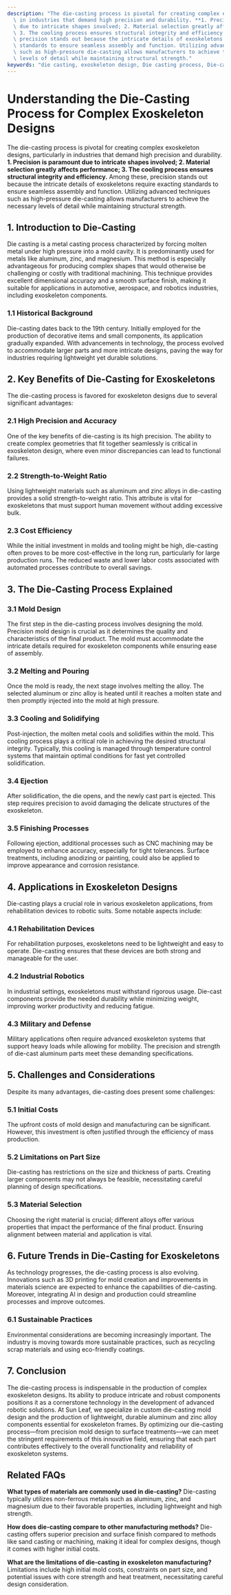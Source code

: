 ```yaml
---
description: "The die-casting process is pivotal for creating complex exoskeleton designs, particularly\
  \ in industries that demand high precision and durability. **1. Precision is paramount\
  \ due to intricate shapes involved; 2. Material selection greatly affects performance;\
  \ 3. The cooling process ensures structural integrity and efficiency.** Among these,\
  \ precision stands out because the intricate details of exoskeletons require exacting\
  \ standards to ensure seamless assembly and function. Utilizing advanced techniques\
  \ such as high-pressure die-casting allows manufacturers to achieve the necessary\
  \ levels of detail while maintaining structural strength."
keywords: "die casting, exoskeleton design, Die casting process, Die-cast aluminum"
---
```

# Understanding the Die-Casting Process for Complex Exoskeleton Designs

The die-casting process is pivotal for creating complex exoskeleton designs, particularly in industries that demand high precision and durability. **1. Precision is paramount due to intricate shapes involved; 2. Material selection greatly affects performance; 3. The cooling process ensures structural integrity and efficiency.** Among these, precision stands out because the intricate details of exoskeletons require exacting standards to ensure seamless assembly and function. Utilizing advanced techniques such as high-pressure die-casting allows manufacturers to achieve the necessary levels of detail while maintaining structural strength.

## **1. Introduction to Die-Casting**

Die casting is a metal casting process characterized by forcing molten metal under high pressure into a mold cavity. It is predominantly used for metals like aluminum, zinc, and magnesium. This method is especially advantageous for producing complex shapes that would otherwise be challenging or costly with traditional machining. This technique provides excellent dimensional accuracy and a smooth surface finish, making it suitable for applications in automotive, aerospace, and robotics industries, including exoskeleton components.

### **1.1 Historical Background**

Die-casting dates back to the 19th century. Initially employed for the production of decorative items and small components, its application gradually expanded. With advancements in technology, the process evolved to accommodate larger parts and more intricate designs, paving the way for industries requiring lightweight yet durable solutions.

## **2. Key Benefits of Die-Casting for Exoskeletons**

The die-casting process is favored for exoskeleton designs due to several significant advantages:

### **2.1 High Precision and Accuracy**

One of the key benefits of die-casting is its high precision. The ability to create complex geometries that fit together seamlessly is critical in exoskeleton design, where even minor discrepancies can lead to functional failures.

### **2.2 Strength-to-Weight Ratio**

Using lightweight materials such as aluminum and zinc alloys in die-casting provides a solid strength-to-weight ratio. This attribute is vital for exoskeletons that must support human movement without adding excessive bulk.

### **2.3 Cost Efficiency**

While the initial investment in molds and tooling might be high, die-casting often proves to be more cost-effective in the long run, particularly for large production runs. The reduced waste and lower labor costs associated with automated processes contribute to overall savings.

## **3. The Die-Casting Process Explained**

### **3.1 Mold Design**

The first step in the die-casting process involves designing the mold. Precision mold design is crucial as it determines the quality and characteristics of the final product. The mold must accommodate the intricate details required for exoskeleton components while ensuring ease of assembly.

### **3.2 Melting and Pouring**

Once the mold is ready, the next stage involves melting the alloy. The selected aluminum or zinc alloy is heated until it reaches a molten state and then promptly injected into the mold at high pressure. 

### **3.3 Cooling and Solidifying**

Post-injection, the molten metal cools and solidifies within the mold. This cooling process plays a critical role in achieving the desired structural integrity. Typically, this cooling is managed through temperature control systems that maintain optimal conditions for fast yet controlled solidification.

### **3.4 Ejection**

After solidification, the die opens, and the newly cast part is ejected. This step requires precision to avoid damaging the delicate structures of the exoskeleton.

### **3.5 Finishing Processes**

Following ejection, additional processes such as CNC machining may be employed to enhance accuracy, especially for tight tolerances. Surface treatments, including anodizing or painting, could also be applied to improve appearance and corrosion resistance.

## **4. Applications in Exoskeleton Designs**

Die-casting plays a crucial role in various exoskeleton applications, from rehabilitation devices to robotic suits. Some notable aspects include:

### **4.1 Rehabilitation Devices**

For rehabilitation purposes, exoskeletons need to be lightweight and easy to operate. Die-casting ensures that these devices are both strong and manageable for the user. 

### **4.2 Industrial Robotics**

In industrial settings, exoskeletons must withstand rigorous usage. Die-cast components provide the needed durability while minimizing weight, improving worker productivity and reducing fatigue. 

### **4.3 Military and Defense**

Military applications often require advanced exoskeleton systems that support heavy loads while allowing for mobility. The precision and strength of die-cast aluminum parts meet these demanding specifications.

## **5. Challenges and Considerations**

Despite its many advantages, die-casting does present some challenges:

### **5.1 Initial Costs**

The upfront costs of mold design and manufacturing can be significant. However, this investment is often justified through the efficiency of mass production.

### **5.2 Limitations on Part Size**

Die-casting has restrictions on the size and thickness of parts. Creating larger components may not always be feasible, necessitating careful planning of design specifications.

### **5.3 Material Selection**

Choosing the right material is crucial; different alloys offer various properties that impact the performance of the final product. Ensuring alignment between material and application is vital.

## **6. Future Trends in Die-Casting for Exoskeletons**

As technology progresses, the die-casting process is also evolving. Innovations such as 3D printing for mold creation and improvements in materials science are expected to enhance the capabilities of die-casting. Moreover, integrating AI in design and production could streamline processes and improve outcomes.

### **6.1 Sustainable Practices**

Environmental considerations are becoming increasingly important. The industry is moving towards more sustainable practices, such as recycling scrap materials and using eco-friendly coatings.

## **7. Conclusion**

The die-casting process is indispensable in the production of complex exoskeleton designs. Its ability to produce intricate and robust components positions it as a cornerstone technology in the development of advanced robotic solutions. At Sun Leaf, we specialize in custom die-casting mold design and the production of lightweight, durable aluminum and zinc alloy components essential for exoskeleton frames. By optimizing our die-casting process—from precision mold design to surface treatments—we can meet the stringent requirements of this innovative field, ensuring that each part contributes effectively to the overall functionality and reliability of exoskeleton systems.

## Related FAQs

**What types of materials are commonly used in die-casting?**
Die-casting typically utilizes non-ferrous metals such as aluminum, zinc, and magnesium due to their favorable properties, including lightweight and high strength.

**How does die-casting compare to other manufacturing methods?**
Die-casting offers superior precision and surface finish compared to methods like sand casting or machining, making it ideal for complex designs, though it comes with higher initial costs.

**What are the limitations of die-casting in exoskeleton manufacturing?**
Limitations include high initial mold costs, constraints on part size, and potential issues with core strength and heat treatment, necessitating careful design consideration.
